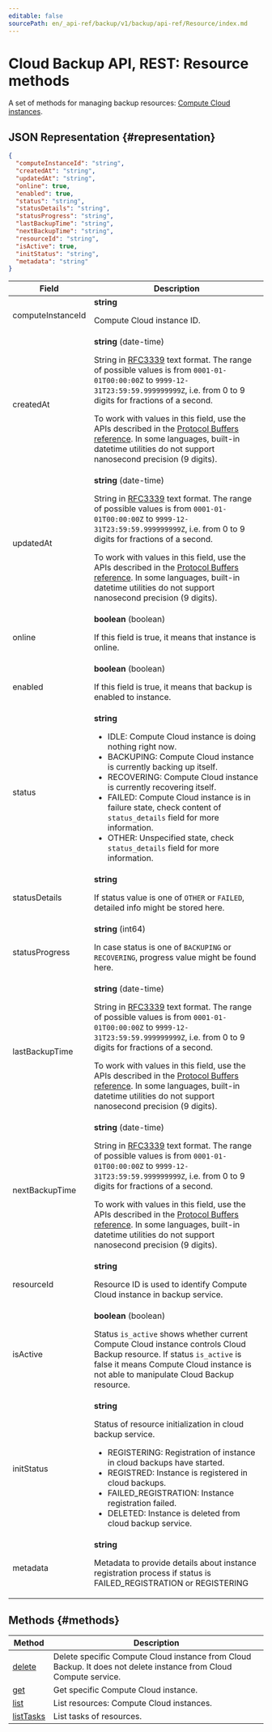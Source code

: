 ```yaml
---
editable: false
sourcePath: en/_api-ref/backup/v1/backup/api-ref/Resource/index.md
---
```


# Cloud Backup API, REST: Resource methods
A set of methods for managing backup resources: [Compute Cloud instances](/docs/backup/concepts/vm-connection#os).
## JSON Representation {#representation}
```json 
{
  "computeInstanceId": "string",
  "createdAt": "string",
  "updatedAt": "string",
  "online": true,
  "enabled": true,
  "status": "string",
  "statusDetails": "string",
  "statusProgress": "string",
  "lastBackupTime": "string",
  "nextBackupTime": "string",
  "resourceId": "string",
  "isActive": true,
  "initStatus": "string",
  "metadata": "string"
}
```
 
Field | Description
--- | ---
computeInstanceId | **string**<br><p>Compute Cloud instance ID.</p> 
createdAt | **string** (date-time)<br><p>String in <a href="https://www.ietf.org/rfc/rfc3339.txt">RFC3339</a> text format. The range of possible values is from ``0001-01-01T00:00:00Z`` to ``9999-12-31T23:59:59.999999999Z``, i.e. from 0 to 9 digits for fractions of a second.</p> <p>To work with values in this field, use the APIs described in the <a href="https://developers.google.com/protocol-buffers/docs/reference/overview">Protocol Buffers reference</a>. In some languages, built-in datetime utilities do not support nanosecond precision (9 digits).</p> 
updatedAt | **string** (date-time)<br><p>String in <a href="https://www.ietf.org/rfc/rfc3339.txt">RFC3339</a> text format. The range of possible values is from ``0001-01-01T00:00:00Z`` to ``9999-12-31T23:59:59.999999999Z``, i.e. from 0 to 9 digits for fractions of a second.</p> <p>To work with values in this field, use the APIs described in the <a href="https://developers.google.com/protocol-buffers/docs/reference/overview">Protocol Buffers reference</a>. In some languages, built-in datetime utilities do not support nanosecond precision (9 digits).</p> 
online | **boolean** (boolean)<br><p>If this field is true, it means that instance is online.</p> 
enabled | **boolean** (boolean)<br><p>If this field is true, it means that backup is enabled to instance.</p> 
status | **string**<br><ul> <li>IDLE: Compute Cloud instance is doing nothing right now.</li> <li>BACKUPING: Compute Cloud instance is currently backing up itself.</li> <li>RECOVERING: Compute Cloud instance is currently recovering itself.</li> <li>FAILED: Compute Cloud instance is in failure state, check content of ``status_details`` field for more information.</li> <li>OTHER: Unspecified state, check ``status_details`` field for more information.</li> </ul> 
statusDetails | **string**<br><p>If status value is one of ``OTHER`` or ``FAILED``, detailed info might be stored here.</p> 
statusProgress | **string** (int64)<br><p>In case status is one of ``BACKUPING`` or ``RECOVERING``, progress value might be found here.</p> 
lastBackupTime | **string** (date-time)<br><p>String in <a href="https://www.ietf.org/rfc/rfc3339.txt">RFC3339</a> text format. The range of possible values is from ``0001-01-01T00:00:00Z`` to ``9999-12-31T23:59:59.999999999Z``, i.e. from 0 to 9 digits for fractions of a second.</p> <p>To work with values in this field, use the APIs described in the <a href="https://developers.google.com/protocol-buffers/docs/reference/overview">Protocol Buffers reference</a>. In some languages, built-in datetime utilities do not support nanosecond precision (9 digits).</p> 
nextBackupTime | **string** (date-time)<br><p>String in <a href="https://www.ietf.org/rfc/rfc3339.txt">RFC3339</a> text format. The range of possible values is from ``0001-01-01T00:00:00Z`` to ``9999-12-31T23:59:59.999999999Z``, i.e. from 0 to 9 digits for fractions of a second.</p> <p>To work with values in this field, use the APIs described in the <a href="https://developers.google.com/protocol-buffers/docs/reference/overview">Protocol Buffers reference</a>. In some languages, built-in datetime utilities do not support nanosecond precision (9 digits).</p> 
resourceId | **string**<br><p>Resource ID is used to identify Compute Cloud instance in backup service.</p> 
isActive | **boolean** (boolean)<br><p>Status ``is_active`` shows whether current Compute Cloud instance controls Cloud Backup resource. If status ``is_active`` is false it means Compute Cloud instance is not able to manipulate Cloud Backup resource.</p> 
initStatus | **string**<br><p>Status of resource initialization in cloud backup service.</p> <ul> <li>REGISTERING: Registration of instance in cloud backups have started.</li> <li>REGISTRED: Instance is registered in cloud backups.</li> <li>FAILED_REGISTRATION: Instance registration failed.</li> <li>DELETED: Instance is deleted from cloud backup service.</li> </ul> 
metadata | **string**<br><p>Metadata to provide details about instance registration process if status is FAILED_REGISTRATION or REGISTERING</p> 

## Methods {#methods}
Method | Description
--- | ---
[delete](delete.md) | Delete specific Compute Cloud instance from Cloud Backup. It does not delete instance from Cloud Compute service.
[get](get.md) | Get specific Compute Cloud instance.
[list](list.md) | List resources: Compute Cloud instances.
[listTasks](listTasks.md) | List tasks of resources.